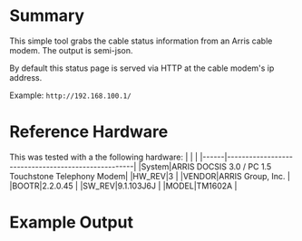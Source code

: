 # Summary
This simple tool grabs the cable status information from an Arris
cable modem. The output is semi-json.

By default this status page is served via HTTP at the cable modem's
ip address.

Example: `http://192.168.100.1/`

# Reference Hardware
This was tested with a the following hardware:
|      |                                                    |
|------|----------------------------------------------------|
|System|ARRIS DOCSIS 3.0 / PC 1.5 Touchstone Telephony Modem|
|HW_REV|3                                                   |
|VENDOR|ARRIS Group, Inc.                                   |
|BOOTR|2.2.0.45                                             |
|SW_REV|9.1.103J6J                                          |
|MODEL|TM1602A                                              | 

# Example Output
```

```
